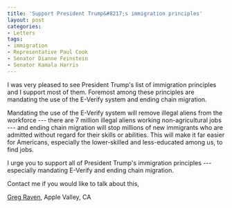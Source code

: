 ```yaml
---
title: 'Support President Trump&#8217;s immigration principles'
layout: post
categories:
- Letters
tags:
- immigration
- Representative Paul Cook
- Senator Dianne Feinstein
- Senator Kamala Harris
---
```


I was very pleased to see President Trump's list of immigration principles and I support most of them. Foremost among these principles are mandating the use of the E-Verify system and ending chain migration.

Mandating the use of the E-Verify system will remove illegal aliens from the workforce --- there are 7 million illegal aliens working non-agricultural jobs --- and ending chain migration will stop millions of new immigrants who are admitted without regard for their skills or abilities. This will make it far easier for Americans, especially the lower-skilled and less-educated among us, to find jobs.

I urge you to support all of President Trump's immigration principles --- especially mandating E-Verify and ending chain migration.

Contact me if you would like to talk about this,

[Greg Raven](https://www.gregraven.org/), Apple Valley, CA